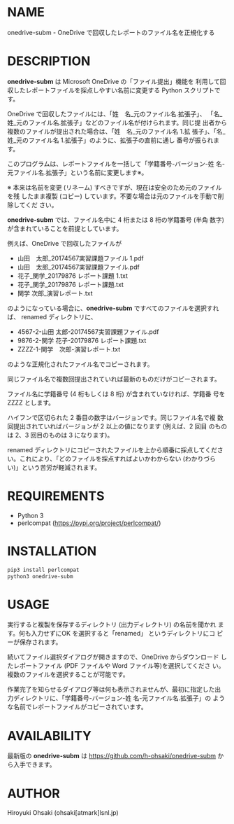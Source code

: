 # NAME

onedrive-subm - OneDrive で回収したレポートのファイル名を正規化する

# DESCRIPTION

**onedrive-subm** は Microsoft OneDrive の「ファイル提出」機能を
利用して回収したレポートファイルを採点しやすい名前に変更する Python 
スクリプトです。

OneDrive で回収したファイルには、「姓　名_元のファイル名.拡張子」、
「名_姓_元のファイル名.拡張子」などのファイル名が付けられます。同じ提
出者から複数のファイルが提出された場合は、「姓　名_元のファイル名 1.拡
張子」、「名_姓_元のファイル名 1.拡張子」のように、拡張子の直前に通し
番号が振られます。

このプログラムは、レポートファイルを一括して「学籍番号-バージョン-姓
名-元ファイル名.拡張子」という名前に変更します※。

※ 本来は名前を変更 (リネーム) すべきですが、現在は安全のため元のファイルを残
したまま複製 (コピー) しています。不要な場合は元のファイルを手動で削除してくだ
さい。

**onedrive-subm** では、ファイル名中に 4 桁または 8 桁の学籍番号 (半角
数字) が含まれていることを前提としています。

例えば、OneDrive で回収したファイルが

- 山田　太郎_20174567実習課題ファイル 1.pdf
- 山田　太郎_20174567実習課題ファイル.pdf
- 花子_関学_20179876 レポート課題 1.txt
- 花子_関学_20179876 レポート課題.txt
- 関学 次郎_演習レポート.txt

のようになっている場合に、**onedrive-subm** ですべてのファイルを選択すれば、
renamed ディレクトリに、

- 4567-2-山田 太郎-20174567実習課題ファイル.pdf
- 9876-2-関学 花子-20179876 レポート課題.txt
- ZZZZ-1-関学　次郎-演習レポート.txt

のような正規化されたファイル名でコピーされます。

同じファイル名で複数回提出されていれば最新のものだけがコピーされます。

ファイル名に学籍番号 (4 桁もしくは 8 桁) が含まれていなければ、学籍番
号を ZZZZ とします。

ハイフンで区切られた 2 番目の数字はバージョンです。同じファイル名で複
数回提出されていればバージョンが 2 以上の値になります (例えば、2 回目
のものは 2、3 回目のものは 3 になります)。

renamed ディレクトリにコピーされたファイルを上から順番に採点してくださ
い。これにより、「どのファイルを採点すればよいかわからない (わかりづら
い)」という苦労が軽減されます。

# REQUIREMENTS

- Python 3
- perlcompat (https://pypi.org/project/perlcompat/)

# INSTALLATION

```sh
pip3 install perlcompat
python3 onedrive-subm
```
# USAGE

実行すると複製を保存するディレクトリ (出力ディレクトリ) の名前を聞かれ
ます。何も入力せずにOK を選択すると「renamed」 というディレクトリにコ
ピーが保存されます。

続いてファイル選択ダイアログが開きますので、OneDrive からダウンロード
したレポートファイル (PDF ファイルや Word ファイル等)を選択してくださ
い。複数のファイルを選択することが可能です。

作業完了を知らせるダイアログ等は何も表示されませんが、最初に指定した出
力ディレクトリに、「学籍番号-バージョン-姓 名-元ファイル名.拡張子」の
ような名前でレポートファイルがコピーされています。

# AVAILABILITY

最新版の **onedrive-subm** は https://github.com/h-ohsaki/onedrive-subm
から入手できます。

# AUTHOR

Hiroyuki Ohsaki (ohsaki[atmark]lsnl.jp)

